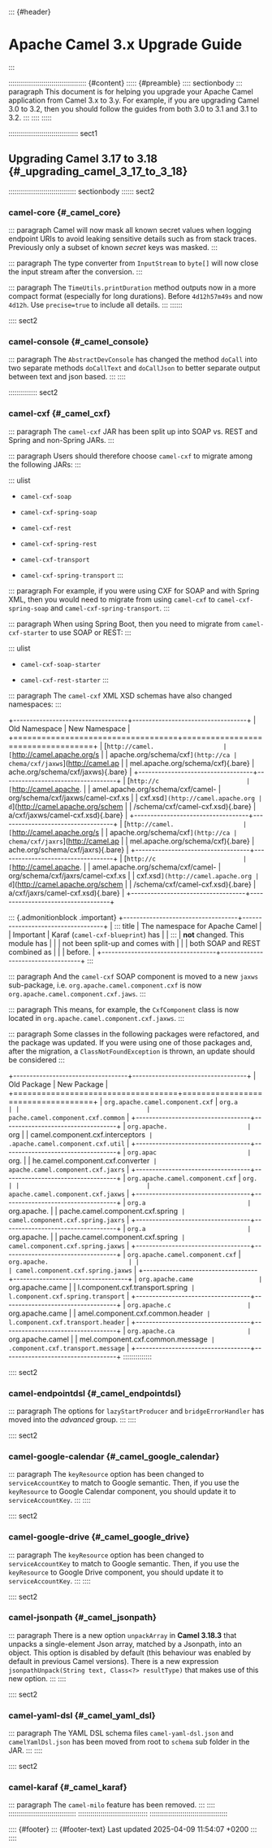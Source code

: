 ::: {#header}
# Apache Camel 3.x Upgrade Guide
:::

:::::::::::::::::::::::::::::::::::::: {#content}
::::: {#preamble}
:::: sectionbody
::: paragraph
This document is for helping you upgrade your Apache Camel application
from Camel 3.x to 3.y. For example, if you are upgrading Camel 3.0 to
3.2, then you should follow the guides from both 3.0 to 3.1 and 3.1 to
3.2.
:::
::::
:::::

:::::::::::::::::::::::::::::::::: sect1
## Upgrading Camel 3.17 to 3.18 {#_upgrading_camel_3_17_to_3_18}

::::::::::::::::::::::::::::::::: sectionbody
:::::: sect2
### camel-core {#_camel_core}

::: paragraph
Camel will now mask all known secret values when logging endpoint URIs
to avoid leaking sensitive details such as from stack traces. Previously
only a subset of known *secret* keys was masked.
:::

::: paragraph
The type converter from `InputStream` to `byte[]` will now close the
input stream after the conversion.
:::

::: paragraph
The `TimeUtils.printDuration` method outputs now in a more compact
format (especially for long durations). Before `4d12h57m49s` and now
`4d12h`. Use `precise=true` to include all details.
:::
::::::

:::: sect2
### camel-console {#_camel_console}

::: paragraph
The `AbstractDevConsole` has changed the method `doCall` into two
separate methods `doCallText` and `doCallJson` to better separate output
between text and json based.
:::
::::

:::::::::::::: sect2
### camel-cxf {#_camel_cxf}

::: paragraph
The `camel-cxf` JAR has been split up into SOAP vs. REST and Spring and
non-Spring JARs.
:::

::: paragraph
Users should therefore choose `camel-cxf` to migrate among the following
JARs:
:::

::: ulist
- `camel-cxf-soap`

- `camel-cxf-spring-soap`

- `camel-cxf-rest`

- `camel-cxf-spring-rest`

- `camel-cxf-transport`

- `camel-cxf-spring-transport`
:::

::: paragraph
For example, if you were using CXF for SOAP and with Spring XML, then
you would need to migrate from using `camel-cxf` to
`camel-cxf-spring-soap` and `camel-cxf-spring-transport`.
:::

::: paragraph
When using Spring Boot, then you need to migrate from
`camel-cxf-starter` to use SOAP or REST:
:::

::: ulist
- `camel-cxf-soap-starter`

- `camel-cxf-rest-starter`
:::

::: paragraph
The `camel-cxf` XML XSD schemas have also changed namespaces:
:::

+-----------------------------------+-----------------------------------+
| Old Namespace                     | New Namespace                     |
+===================================+===================================+
| [`http://camel.                   | [`http://camel.apache.org/s       |
| apache.org/schema/cxf`](http://ca | chema/cxf/jaxws`](http://camel.ap |
| mel.apache.org/schema/cxf){.bare} | ache.org/schema/cxf/jaxws){.bare} |
+-----------------------------------+-----------------------------------+
| [`http://c                        | [`http://camel.apache.            |
| amel.apache.org/schema/cxf/camel- | org/schema/cxf/jaxws/camel-cxf.xs |
| cxf.xsd`](http://camel.apache.org | d`](http://camel.apache.org/schem |
| /schema/cxf/camel-cxf.xsd){.bare} | a/cxf/jaxws/camel-cxf.xsd){.bare} |
+-----------------------------------+-----------------------------------+
| [`http://camel.                   | [`http://camel.apache.org/s       |
| apache.org/schema/cxf`](http://ca | chema/cxf/jaxrs`](http://camel.ap |
| mel.apache.org/schema/cxf){.bare} | ache.org/schema/cxf/jaxrs){.bare} |
+-----------------------------------+-----------------------------------+
| [`http://c                        | [`http://camel.apache.            |
| amel.apache.org/schema/cxf/camel- | org/schema/cxf/jaxrs/camel-cxf.xs |
| cxf.xsd`](http://camel.apache.org | d`](http://camel.apache.org/schem |
| /schema/cxf/camel-cxf.xsd){.bare} | a/cxf/jaxrs/camel-cxf.xsd){.bare} |
+-----------------------------------+-----------------------------------+

::: {.admonitionblock .important}
+-----------------------------------+-----------------------------------+
| ::: title                         | The namespace for Apache Camel    |
| Important                         | Karaf (`camel-cxf-blueprint`) has |
| :::                               | **not** changed. This module has  |
|                                   | not been split-up and comes with  |
|                                   | both SOAP and REST combined as    |
|                                   | before.                           |
+-----------------------------------+-----------------------------------+
:::

::: paragraph
And the `camel-cxf` SOAP component is moved to a new `jaxws`
sub-package, i.e. `org.apache.camel.component.cxf` is now
`org.apache.camel.component.cxf.jaws`.
:::

::: paragraph
This means, for example, the `CxfComponent` class is now located in
`org.apache.camel.component.cxf.jaxws`.
:::

::: paragraph
Some classes in the following packages were refactored, and the package
was updated. If you were using one of those packages and, after the
migration, a `ClassNotFoundException` is thrown, an update should be
considered
:::

+-----------------------------------+-----------------------------------+
| Old Package                       | New Package                       |
+===================================+===================================+
| `org.apache.camel.component.cxf`  | `org.a                            |
|                                   | pache.camel.component.cxf.common` |
+-----------------------------------+-----------------------------------+
| `org.apache.                      | `org                              |
| camel.component.cxf.interceptors` | .apache.camel.component.cxf.util` |
+-----------------------------------+-----------------------------------+
| `org.apac                         | `org.                             |
| he.camel.component.cxf.converter` | apache.camel.component.cxf.jaxrs` |
+-----------------------------------+-----------------------------------+
| `org.apache.camel.component.cxf`  | `org.                             |
|                                   | apache.camel.component.cxf.jaxws` |
+-----------------------------------+-----------------------------------+
| `org.a                            | `org.apache.                      |
| pache.camel.component.cxf.spring` | camel.component.cxf.spring.jaxrs` |
+-----------------------------------+-----------------------------------+
| `org.a                            | `org.apache.                      |
| pache.camel.component.cxf.spring` | camel.component.cxf.spring.jaxws` |
+-----------------------------------+-----------------------------------+
| `org.apache.camel.component.cxf`  | `org.apache.                      |
|                                   | camel.component.cxf.spring.jaxws` |
+-----------------------------------+-----------------------------------+
| `org.apache.came                  | `org.apache.came                  |
| l.component.cxf.transport.spring` | l.component.cxf.spring.transport` |
+-----------------------------------+-----------------------------------+
| `org.apache.c                     | `org.apache.came                  |
| amel.component.cxf.common.header` | l.component.cxf.transport.header` |
+-----------------------------------+-----------------------------------+
| `org.apache.ca                    | `org.apache.camel                 |
| mel.component.cxf.common.message` | .component.cxf.transport.message` |
+-----------------------------------+-----------------------------------+
::::::::::::::

:::: sect2
### camel-endpointdsl {#_camel_endpointdsl}

::: paragraph
The options for `lazyStartProducer` and `bridgeErrorHandler` has moved
into the *advanced* group.
:::
::::

:::: sect2
### camel-google-calendar {#_camel_google_calendar}

::: paragraph
The `keyResource` option has been changed to `serviceAccountKey` to
match to Google semantic. Then, if you use the `keyResource` to Google
Calendar component, you should update it to `serviceAccountKey`.
:::
::::

:::: sect2
### camel-google-drive {#_camel_google_drive}

::: paragraph
The `keyResource` option has been changed to `serviceAccountKey` to
match to Google semantic. Then, if you use the `keyResource` to Google
Drive component, you should update it to `serviceAccountKey`.
:::
::::

:::: sect2
### camel-jsonpath {#_camel_jsonpath}

::: paragraph
There is a new option `unpackArray` in **Camel 3.18.3** that unpacks a
single-element Json array, matched by a Jsonpath, into an object. This
option is disabled by default (this behaviour was enabled by default in
previous Camel versions). There is a new expression
`jsonpathUnpack(String text, Class<?> resultType)` that makes use of
this new option.
:::
::::

:::: sect2
### camel-yaml-dsl {#_camel_yaml_dsl}

::: paragraph
The YAML DSL schema files `camel-yaml-dsl.json` and `camelYamlDsl.json`
has been moved from root to `schema` sub folder in the JAR.
:::
::::

:::: sect2
### camel-karaf {#_camel_karaf}

::: paragraph
The `camel-milo` feature has been removed.
:::
::::
:::::::::::::::::::::::::::::::::
::::::::::::::::::::::::::::::::::
::::::::::::::::::::::::::::::::::::::

:::: {#footer}
::: {#footer-text}
Last updated 2025-04-09 11:54:07 +0200
:::
::::
